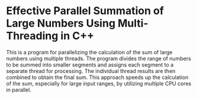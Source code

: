 # Effective Parallel Summation of Large Numbers Using Multi-Threading in C++
This is a program for parallelizing the calculation of the sum of large numbers using multiple threads. The program divides the range of numbers to be summed into smaller segments and assigns each segment to a separate thread for processing. The individual thread results are then combined to obtain the final sum. This approach speeds up the calculation of the sum, especially for large input ranges, by utilizing multiple CPU cores in parallel.
